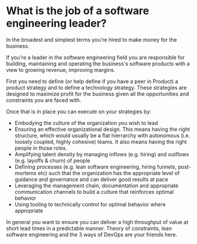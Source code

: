 # What is the job of a software engineering leader?

In the broadest and simplest terms you're hired to make money for the business.

If you're a leader in the software engineering field you are responsible for building, maintaining and operating the business's software products with a view to growing revenue, improving margins.

First you need to define (or help define if you have a peer in Product) a product strategy and to define a technology strategy. These strategies are designed to maximize profit for the business given all the opportunities and constraints you are faced with.

Once that is in place you can execute on your strategies by:

- Embodying the culture of the organization you wish to lead
- Ensuring an effective organizational design. This means having the right structure, which would usually be a flat hierrarchy with autonomous (i.e. loosely coupled, highly cohesive) teams. It also means having the right people in those roles.
- Amplifying talent density by managing inflows (e.g. hiring) and outflows (e.g. layoffs & churn) of people
- Defining processes (e.g. lean software engineering, hiring funnels, post-mortems etc) such that the organization has the appropriate level of guidance and governance and can deliver good results at pace
- Leveraging the management chain, documentation and appropriate communication channels to build a culture that reinforces optimal behavior
- Using tooling to technically control for optimal behavior where appropriate

In general you want to ensure you can deliver a high throughput of value at short lead times in a predictable manner. Theory of constraints, lean software engineering and the 3 ways of DevOps are your friends here.
